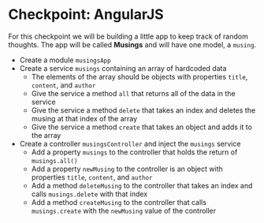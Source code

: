 # Checkpoint: AngularJS

For this checkpoint we will be building a little app to keep track of random thoughts. The app will be called **Musings** and will have one model, a `musing`.

- Create a module `musingsApp`
- Create a service `musings` containing an array of hardcoded data
  - The elements of the array should be objects with properties `title`, `content`, and `author`
  - Give the service a method `all` that returns all of the data in the service
  - Give the service a method `delete` that takes an index and deletes the musing at that index of the array
  - Give the service a method `create` that takes an object and adds it to the array
- Create a controller `musingsController` and inject the `musings` service
  - Add a property `musings` to the controller that holds the return of `musings.all()`
  - Add a property `newMusing` to the controller is an object with properties `title`, `content`, and `author`
  - Add a method `deleteMusing` to the controller that takes an index and calls `musings.delete` with that index
  - Add a method `createMusing` to the controller that calls `musings.create` with the `newMusing` value of the controller
